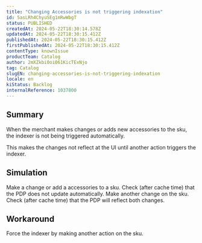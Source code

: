```yaml
---
title: "Changing Accessories is not triggering indexation"
id: 5asLRh4ChyuSEg1mRwWbgT
status: PUBLISHED
createdAt: 2024-05-22T18:30:14.578Z
updatedAt: 2024-05-22T18:30:15.412Z
publishedAt: 2024-05-22T18:30:15.412Z
firstPublishedAt: 2024-05-22T18:30:15.412Z
contentType: knownIssue
productTeam: Catalog
author: 2mXZkbi0oi061KicTExNjo
tag: Catalog
slugEN: changing-accessories-is-not-triggering-indexation
locale: en
kiStatus: Backlog
internalReference: 1037800
---
```


## Summary


When the merchant makes changes or adds new accessories to the sku, the indexer is not being triggered automatically.

This makes the changes not reflect at the UI until another action triggers the indexer.


##

## Simulation


Make a change or add a accessories to a sku.
Check (after cache time) that the PDP does not update automatically.
Make another change on the sku.
Check (after cache time) that the PDP will reflect both changes.


##

## Workaround


Force the indexer by making another action on the sku.





